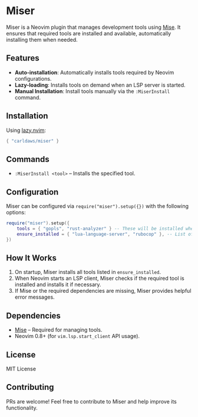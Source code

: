 # Miser

Miser is a Neovim plugin that manages development tools using [Mise](https://github.com/jdx/mise). It ensures that required tools are installed and available, automatically installing them when needed.

## Features

- **Auto-installation**: Automatically installs tools required by Neovim configurations.
- **Lazy-loading**: Installs tools on demand when an LSP server is started.
- **Manual Installation**: Install tools manually via the `:MiserInstall` command.

## Installation

Using [lazy.nvim](https://github.com/folke/lazy.nvim):

```lua
{ "carldaws/miser" }
```

## Commands

- `:MiserInstall <tool>` – Installs the specified tool.

## Configuration

Miser can be configured via `require("miser").setup({})` with the following options:

```lua
require("miser").setup({
    tools = { "gopls", "rust-analyzer" } -- These will be installed when needed
    ensure_installed = { "lua-language-server", "rubocop" }, -- List of tools to ensure are installed
})
```

## How It Works

1. On startup, Miser installs all tools listed in `ensure_installed`.
2. When Neovim starts an LSP client, Miser checks if the required tool is installed and installs it if necessary.
3. If Mise or the required dependencies are missing, Miser provides helpful error messages.

## Dependencies

- [Mise](https://github.com/jdx/mise) – Required for managing tools.
- Neovim 0.8+ (for `vim.lsp.start_client` API usage).

## License

MIT License

## Contributing

PRs are welcome! Feel free to contribute to Miser and help improve its functionality.

